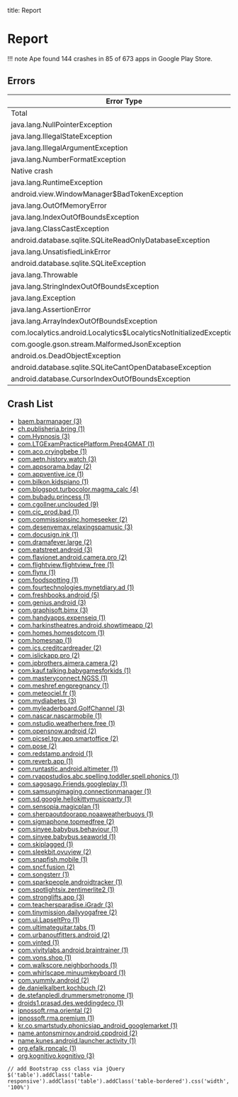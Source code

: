title: Report

# Report

!!! note
    Ape found 144 crashes in 85 of 673 apps in Google Play Store.

## Errors

Error Type                                                           |   \#
-------------------------------------------------------------------- | ----
Total                                                                |  144
java.lang.NullPointerException                                       |   53
java.lang.IllegalStateException                                      |   15
java.lang.IllegalArgumentException                                   |   13
java.lang.NumberFormatException                                      |   12
Native crash                                                         |   12
java.lang.RuntimeException                                           |    7
android.view.WindowManager$BadTokenException                         |    6
java.lang.OutOfMemoryError                                           |    3
java.lang.IndexOutOfBoundsException                                  |    3
java.lang.ClassCastException                                         |    3
android.database.sqlite.SQLiteReadOnlyDatabaseException              |    3
java.lang.UnsatisfiedLinkError                                       |    2
android.database.sqlite.SQLiteException                              |    2
java.lang.Throwable                                                  |    1
java.lang.StringIndexOutOfBoundsException                            |    1
java.lang.Exception                                                  |    1
java.lang.AssertionError                                             |    1
java.lang.ArrayIndexOutOfBoundsException                             |    1
com.localytics.android.Localytics$LocalyticsNotInitializedException  |    1
com.google.gson.stream.MalformedJsonException                        |    1
android.os.DeadObjectException                                       |    1
android.database.sqlite.SQLiteCantOpenDatabaseException              |    1
android.database.CursorIndexOutOfBoundsException                     |    1

## Crash List

* [baem.barmanager (3)](report-baem.barmanager)
* [ch.publisheria.bring (1)](report-ch.publisheria.bring)
* [com.Hypnosis (3)](report-com.Hypnosis)
* [com.LTGExamPracticePlatform.Prep4GMAT (1)](report-com.LTGExamPracticePlatform.Prep4GMAT)
* [com.aco.cryingbebe (1)](report-com.aco.cryingbebe)
* [com.aetn.history.watch (3)](report-com.aetn.history.watch)
* [com.appsorama.bday (2)](report-com.appsorama.bday)
* [com.appventive.ice (1)](report-com.appventive.ice)
* [com.bilkon.kidspiano (1)](report-com.bilkon.kidspiano)
* [com.blogspot.turbocolor.magma_calc (4)](report-com.blogspot.turbocolor.magma_calc)
* [com.bubadu.princess (1)](report-com.bubadu.princess)
* [com.cgollner.unclouded (9)](report-com.cgollner.unclouded)
* [com.cic_prod.bad (1)](report-com.cic_prod.bad)
* [com.commissionsinc.homeseeker (2)](report-com.commissionsinc.homeseeker)
* [com.desenvemax.relaxingspamusic (3)](report-com.desenvemax.relaxingspamusic)
* [com.docusign.ink (1)](report-com.docusign.ink)
* [com.dramafever.large (2)](report-com.dramafever.large)
* [com.eatstreet.android (3)](report-com.eatstreet.android)
* [com.flavionet.android.camera.pro (2)](report-com.flavionet.android.camera.pro)
* [com.flightview.flightview_free (1)](report-com.flightview.flightview_free)
* [com.flynx (1)](report-com.flynx)
* [com.foodspotting (1)](report-com.foodspotting)
* [com.fourtechnologies.mynetdiary.ad (1)](report-com.fourtechnologies.mynetdiary.ad)
* [com.freshbooks.android (5)](report-com.freshbooks.android)
* [com.genius.android (3)](report-com.genius.android)
* [com.graphisoft.bimx (3)](report-com.graphisoft.bimx)
* [com.handyapps.expenseiq (1)](report-com.handyapps.expenseiq)
* [com.harkinstheatres.android.showtimeapp (2)](report-com.harkinstheatres.android.showtimeapp)
* [com.homes.homesdotcom (1)](report-com.homes.homesdotcom)
* [com.homesnap (1)](report-com.homesnap)
* [com.ics.creditcardreader (2)](report-com.ics.creditcardreader)
* [com.islickapp.pro (2)](report-com.islickapp.pro)
* [com.jpbrothers.aimera.camera (2)](report-com.jpbrothers.aimera.camera)
* [com.kauf.talking.babygamesforkids (1)](report-com.kauf.talking.babygamesforkids)
* [com.masteryconnect.NGSS (1)](report-com.masteryconnect.NGSS)
* [com.meshref.engpregnancy (1)](report-com.meshref.engpregnancy)
* [com.meteociel.fr (1)](report-com.meteociel.fr)
* [com.mydiabetes (3)](report-com.mydiabetes)
* [com.myleaderboard.GolfChannel (3)](report-com.myleaderboard.GolfChannel)
* [com.nascar.nascarmobile (1)](report-com.nascar.nascarmobile)
* [com.nstudio.weatherhere.free (1)](report-com.nstudio.weatherhere.free)
* [com.opensnow.android (2)](report-com.opensnow.android)
* [com.picsel.tgv.app.smartoffice (2)](report-com.picsel.tgv.app.smartoffice)
* [com.pose (2)](report-com.pose)
* [com.redstamp.android (1)](report-com.redstamp.android)
* [com.reverb.app (1)](report-com.reverb.app)
* [com.runtastic.android.altimeter (1)](report-com.runtastic.android.altimeter)
* [com.rvappstudios.abc.spelling.toddler.spell.phonics (1)](report-com.rvappstudios.abc.spelling.toddler.spell.phonics)
* [com.sagosago.Friends.googleplay (1)](report-com.sagosago.Friends.googleplay)
* [com.samsungimaging.connectionmanager (1)](report-com.samsungimaging.connectionmanager)
* [com.sd.google.hellokittymusicparty (1)](report-com.sd.google.hellokittymusicparty)
* [com.sensopia.magicplan (1)](report-com.sensopia.magicplan)
* [com.sherpaoutdoorapp.noaaweatherbuoys (1)](report-com.sherpaoutdoorapp.noaaweatherbuoys)
* [com.sigmaphone.topmedfree (2)](report-com.sigmaphone.topmedfree)
* [com.sinyee.babybus.behaviour (1)](report-com.sinyee.babybus.behaviour)
* [com.sinyee.babybus.seaworld (1)](report-com.sinyee.babybus.seaworld)
* [com.skiplagged (1)](report-com.skiplagged)
* [com.sleekbit.ovuview (2)](report-com.sleekbit.ovuview)
* [com.snapfish.mobile (1)](report-com.snapfish.mobile)
* [com.sncf.fusion (2)](report-com.sncf.fusion)
* [com.songsterr (1)](report-com.songsterr)
* [com.sparkpeople.androidtracker (1)](report-com.sparkpeople.androidtracker)
* [com.spotlightsix.zentimerlite2 (1)](report-com.spotlightsix.zentimerlite2)
* [com.stronglifts.app (3)](report-com.stronglifts.app)
* [com.teachersparadise.iGradr (3)](report-com.teachersparadise.iGradr)
* [com.tinymission.dailyyogafree (2)](report-com.tinymission.dailyyogafree)
* [com.ui.LapseItPro (1)](report-com.ui.LapseItPro)
* [com.ultimateguitar.tabs (1)](report-com.ultimateguitar.tabs)
* [com.urbanoutfitters.android (2)](report-com.urbanoutfitters.android)
* [com.vinted (1)](report-com.vinted)
* [com.vivitylabs.android.braintrainer (1)](report-com.vivitylabs.android.braintrainer)
* [com.vons.shop (1)](report-com.vons.shop)
* [com.walkscore.neighborhoods (1)](report-com.walkscore.neighborhoods)
* [com.whirlscape.minuumkeyboard (1)](report-com.whirlscape.minuumkeyboard)
* [com.yummly.android (2)](report-com.yummly.android)
* [de.danielkalbert.kochbuch (2)](report-de.danielkalbert.kochbuch)
* [de.stefanpledl.drummersmetronome (1)](report-de.stefanpledl.drummersmetronome)
* [droids1.prasad.des.weddingdeco (1)](report-droids1.prasad.des.weddingdeco)
* [ipnossoft.rma.oriental (2)](report-ipnossoft.rma.oriental)
* [ipnossoft.rma.premium (1)](report-ipnossoft.rma.premium)
* [kr.co.smartstudy.phonicsiap_android_googlemarket (1)](report-kr.co.smartstudy.phonicsiap_android_googlemarket)
* [name.antonsmirnov.android.cppdroid (2)](report-name.antonsmirnov.android.cppdroid)
* [name.kunes.android.launcher.activity (1)](report-name.kunes.android.launcher.activity)
* [org.efalk.rpncalc (1)](report-org.efalk.rpncalc)
* [org.kognitivo.kognitivo (3)](report-org.kognitivo.kognitivo)



~~~{.customjs}
// add Bootstrap css class via jQuery
$('table').addClass('table-responsive').addClass('table').addClass('table-bordered').css('width', '100%')
~~~
